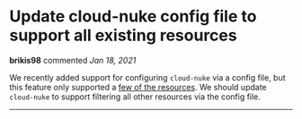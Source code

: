 # Update cloud-nuke config file to support all existing resources

**brikis98** commented *Jan 18, 2021*

We recently added support for configuring `cloud-nuke` via a config file, but this feature only supported a [few of the resources](https://github.com/gruntwork-io/cloud-nuke#whats-supported). We should update `cloud-nuke` to support filtering all other resources via the config file.
<br />
***


